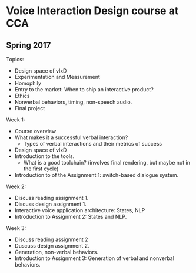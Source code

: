 # Voice Interaction Design course at CCA
## Spring 2017

Topics:
- Design space of vIxD
- Experimentation and Measurement
- Homophily
- Entry to the market: When to ship an interactive product?
- Ethics
- Nonverbal behaviors, timing, non-speech audio.
- Final project


Week 1: 
- Course overview
- What makes it a successful verbal interaction?
  * Types of verbal interactions and their metrics of success
- Design space of vIxD
- Introduction to the tools.
  * What is a good toolchain? (involves final rendering, but maybe not in the first cycle)
- Introduction to of the Assignment 1: switch-based dialogue system.

Week 2:
- Discuss reading assignment 1.
- Discuss design assignment 1.
- Interactive voice application architecture: States, NLP
- Introduction to Assignment 2: States and NLP.

Week 3:
- Discuss reading assignment 2
- Duscuss design assignment 2.
- Generation, non-verbal behaviors.
- Introduction to Assignment 3: Generation of verbal and nonverbal behaviors.
